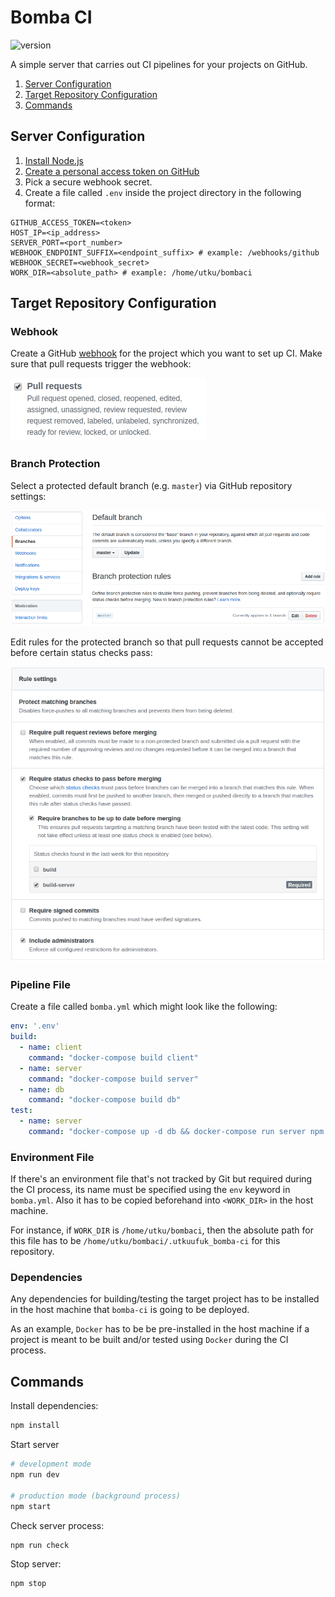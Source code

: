 # Bomba CI
![version](https://img.shields.io/badge/version-0.4.2-blue.svg?cacheSeconds=2592000)

A simple server that carries out CI pipelines for your projects on GitHub.

 1. [Server Configuration](#server-configuration)
 2. [Target Repository Configuration](#target-repository-configuration)
 3. [Commands](#commands)

## Server Configuration
 1. [Install Node.js](https://nodejs.org/en/)
 2. [Create a personal access token on GitHub](https://help.github.com/en/articles/creating-a-personal-access-token-for-the-command-line#creating-a-token)
 3. Pick a secure webhook secret.
 4. Create a file called `.env` inside the project directory in the following format:
   ``` env
   GITHUB_ACCESS_TOKEN=<token>
   HOST_IP=<ip_address>
   SERVER_PORT=<port_number>
   WEBHOOK_ENDPOINT_SUFFIX=<endpoint_suffix> # example: /webhooks/github
   WEBHOOK_SECRET=<webhook_secret>
   WORK_DIR=<absolute_path> # example: /home/utku/bombaci
   ```

## Target Repository Configuration
### Webhook
Create a GitHub [webhook](https://developer.github.com/webhooks/) for the project which you want to set up CI. Make sure that pull requests trigger the webhook:

![](images/webhook.png)

### Branch Protection
Select a protected default branch (e.g. `master`) via GitHub repository settings:

![](images/protected_branch.png)

Edit rules for the protected branch so that pull requests cannot be accepted before certain status checks pass:

![](images/rules.png)

### Pipeline File
Create a file called `bomba.yml` which might look like the following:
``` yml
env: '.env'
build: 
  - name: client
    command: "docker-compose build client"
  - name: server
    command: "docker-compose build server"
  - name: db
    command: "docker-compose build db"
test:
  - name: server
    command: "docker-compose up -d db && docker-compose run server npm run test && docker-compose down"
```

### Environment File
If there's an environment file that's not tracked by Git but required during the CI process, its name must be specified using the `env` keyword in `bomba.yml`. Also it has to be copied beforehand into `<WORK_DIR>` in the host machine.

For instance, if `WORK_DIR` is `/home/utku/bombaci`, then the absolute path for this file has to be `/home/utku/bombaci/.utkuufuk_bomba-ci` for this repository.

### Dependencies
Any dependencies for building/testing the target project has to be installed in the host machine that `bomba-ci` is going to be deployed. 

As an example, `Docker` has to be be pre-installed in the host machine if a project is meant to be built and/or tested using `Docker` during the CI process.

## Commands
Install dependencies:
``` sh
npm install
```

Start server
``` sh
# development mode
npm run dev

# production mode (background process)
npm start
```

Check server process:
``` sh
npm run check
```

Stop server:
``` sh
npm stop
```